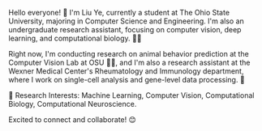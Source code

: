 Hello everyone! 👋 I'm Liu Ye, currently a student at The Ohio State University, majoring in Computer Science and Engineering. I'm also an undergraduate research assistant, focusing on computer vision, deep learning, and computational biology. 🧑‍💻

Right now, I'm conducting research on animal behavior prediction at the Computer Vision Lab at OSU 🦒🦓, and I'm also a research assistant at the Wexner Medical Center's Rheumatology and Immunology department, where I work on single-cell analysis and gene-level data processing. 🧬

🔬 Research Interests: Machine Learning, Computer Vision, Computational Biology, Computational Neuroscience.

Excited to connect and collaborate! 😊

<!---
liu9756/liu9756 is a ✨ special ✨ repository because its `README.md` (this file) appears on your GitHub profile.
You can click the Preview link to take a look at your changes.
--->
